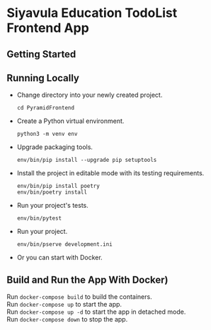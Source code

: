 Siyavula Education TodoList Frontend App
=================================



Getting Started
---------------

Running Locally
---------------------------
- Change directory into your newly created project.

  ```
  cd PyramidFrontend
  ```

- Create a Python virtual environment.

  ```
  python3 -m venv env
  ```

- Upgrade packaging tools.

  ```
  env/bin/pip install --upgrade pip setuptools
  ```

- Install the project in editable mode with its testing requirements.
  ```
  env/bin/pip install poetry
  env/bin/poetry install
  ```

- Run your project's tests.
    ```
    env/bin/pytest
    ```

- Run your project.
    ```
    env/bin/pserve development.ini
    ```


- Or you can start with Docker.
## Build and Run the App With Docker)
Run `docker-compose build` to build the containers.  
Run `docker-compose up` to start the app.  
Run `docker-compose up -d` to start the app in detached mode.  
Run `docker-compose down` to stop the app.